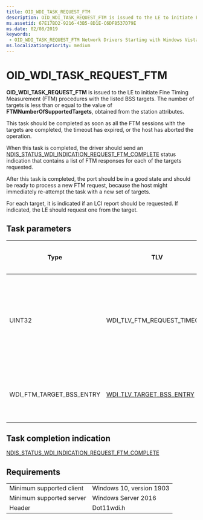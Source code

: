 ```yaml
---
title: OID_WDI_TASK_REQUEST_FTM
description: OID_WDI_TASK_REQUEST_FTM is issued to the LE to initiate Fine Timing Measurement (FTM) procedures with the listed BSS targets.
ms.assetid: 67E17BD2-9216-43B5-8D1E-C6DF8537D79E
ms.date: 02/08/2019
keywords:
 - OID_WDI_TASK_REQUEST_FTM Network Drivers Starting with Windows Vista
ms.localizationpriority: medium
---
```


# OID_WDI_TASK_REQUEST_FTM


**OID_WDI_TASK_REQUEST_FTM** is issued to the LE to initiate Fine Timing Measurement (FTM) procedures with the listed BSS targets. The number of targets is less than or equal to the value of **FTMNumberOfSupportedTargets**, obtained from the station attributes.

This task should be completed as soon as all the FTM sessions with the targets are completed, the timeout has expired, or the host has aborted the operation.

When this task is completed, the driver should send an [NDIS_STATUS_WDI_INDICATION_REQUEST_FTM_COMPLETE](ndis-status-wdi-indication-request-ftm-complete.md) status indication that contains a list of FTM responses for each of the targets requested.

After this task is completed, the port should be in a good state and should be ready to process a new FTM request, because the host might immediately re-attempt the task with a new set of targets.

For each target, it is indicated if an LCI report should be requested. If indicated, the LE should request one from the target. 

## Task parameters

| Type | TLV | Multiple TLV instances allowed | Optional | Description |
| --- | --- | --- | --- | --- |
| UINT32 | WDI_TLV_FTM_REQUEST_TIMEOUT |   |   | The maximum time, in milliseconds, to complete the FTM. The timeout is set to 150 ms multiplied by the number of targets. |
| WDI_FTM_TARGET_BSS_ENTRY | [WDI_TLV_TARGET_BSS_ENTRY](wdi-tlv-target-bss-entry.md) | X |   | A list of the BSS targets with which FTM procedures should be completed. |

## Task completion indication

[NDIS_STATUS_WDI_INDICATION_REQUEST_FTM_COMPLETE](ndis-status-wdi-indication-request-ftm-complete.md)

## Requirements

|   |   |
| --- | --- |
| Minimum supported client | Windows 10, version 1903 |
| Minimum supported server | Windows Server 2016 |
| Header | Dot11wdi.h |